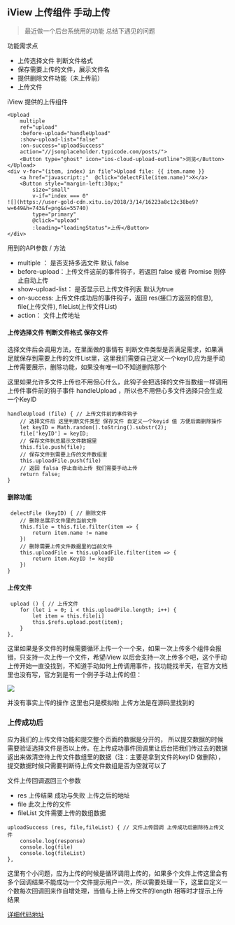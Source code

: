 
## iView 上传组件 手动上传

> 最近做一个后台系统用的功能 总结下遇见的问题

功能需求点
- 上传选择文件 判断文件格式
- 保存需要上传的文件，展示文件名
- 提供删除文件功能（未上传前）
- 上传文件

iView 提供的上传组件

```
<Upload
    multiple
    ref="upload"
    :before-upload="handleUpload"
    :show-upload-list="false"
    :on-success="uploadSuccess"
    action="//jsonplaceholder.typicode.com/posts/">
    <Button type="ghost" icon="ios-cloud-upload-outline">浏览</Button>
</Upload>
<div v-for="(item, index) in file">Upload file: {{ item.name }} 
    <a href="javascript:;"  @click="delectFile(item.name)">X</a>
    <Button style="margin-left:30px;"
        size="small"
        v-if="index === 0"
![](https://user-gold-cdn.xitu.io/2018/3/14/16223a8c12c38be9?w=649&h=743&f=png&s=55740)
        type="primary"
        @click="upload"
        :loading="loadingStatus">上传</Button>
</div>
```
用到的API参数 / 方法
- multiple ： 是否支持多选文件 默认 false
- before-upload：上传文件这前的事件钩子，若返回 false 或者 Promise 则停止自动上传
- show-upload-list： 是否显示已上传文件列表 默认为true
- on-success: 上传文件成功后的事件钩子，返回  res(接口方返回的信息), file(上传文件), fileList(上传文件List)
- action： 文件上传地址

#### 上传选择文件 判断文件格式 保存文件
选择文件后会调用方法，在里面做的事情有 判断文件类型是否满足需求，如果满足就保存到需要上传的文件List里，这里我们需要自己定义一个keyID,应为是手动上传需要展示，删除功能，如果没有唯一ID不知道删除那个

这里如果允许多文件上传也不用但心什么，此钩子会把选择的文件当数组一样调用上传件事件前的钩子事件 handleUpload ，所以也不用但心多文件选择只会生成一个KeyID
```
handleUpload (file) { // 上传文件前的事件钩子
    // 选择文件后 这里判断文件类型 保存文件 自定义一个keyid 值 方便后面删除操作
    let keyID = Math.random().toString().substr(2);
    file['keyID'] = keyID;
    // 保存文件到总展示文件数据里
    this.file.push(file);
    // 保存文件到需要上传的文件数组里
    this.uploadFile.push(file)
    // 返回 falsa 停止自动上传 我们需要手动上传
    return false;
}
```
#### 删除功能
```
 delectFile (keyID) { // 删除文件
    // 删除总展示文件里的当前文件
    this.file = this.file.filter(item => {
        return item.name != name
    })
    // 删除需要上传文件数据里的当前文件
    this.uploadFile = this.uploadFile.filter(item => {
        return item.KeyID != keyID
    })
}
```
#### 上传文件
```
 upload () { // 上传文件
    for (let i = 0; i < this.uploadFile.length; i++) {
        let item = this.file[i]
        this.$refs.upload.post(item);
    }
},
```
这里如果是多文件的时候需要循环上传一个一个来，如果一次上传多个组件会报错，只支持一次上传一个文件，希望iView 以后会支持一次上传多个吧，这个手动上传开始一直没找到，不知道手动如何上传调用事件，找功能找半天，在官方文档里也没有写，官方到是有一个例子手动上传的但：

![](https://user-gold-cdn.xitu.io/2018/3/14/16223a94233d482a?w=649&h=743&f=png&s=55740)

并没有事实上传的操作 这里也只是模拟啦 上传方法是在源码里找到的

### 上传成功后
应为我们的上传文件功能和提交整个页面的数据是分开的， 所以提交数据的时候需要验证选择文件是否以上传。在上传成功事件回调里让后台把我们传过去的数据返出来做清空待上传文件数组里的数据（注：主要是拿到文件的keyID 做删除），提交数据时候只需要判断待上传文件数组是否为空就可以了

文件上传回调返回三个参数 
- res 上传结果 成功与失败 上传之后的地址
- file 此次上传的文件
- fileList 文件需要上传的数组数据
```
uploadSuccess (res, file,fileList) { // 文件上传回调 上传成功后删除待上传文件
    console.log(response)
    console.log(file)
    console.log(fileList)  
},
```
这里有个小问题，应为上传的时候是循环调用上传的，如果多个文件上传这里会有多个回调结果不能成功一个文件提示用户一次，所以需要处理一下，这里自定义一个数每次回调回来作自增处理，当值与上待上传文件的length 相等时才提示上传结果

[详细代码地址](https://github.com/bailin240/ArticleCode/tree/master/view/iViewUpload)

